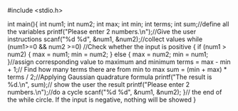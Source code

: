 
#include <stdio.h>

int main(){
    int num1;
    int num2;
    int max;
    int min;
    int terms;
    int sum;//define all the variables
    printf("Please enter 2 numbers.\n");//Give the user instructions
    scanf("%d %d", &num1, &num2);//collect values
    while (num1>=0 && num2 >=0) //Check whether the input is positive
    {
        if (num1 > num2) {
            max = num1;
            min = num2;
        } else {
            max = num2;
            min = num1;
        }//assign corresponding value to maximum and minimum
        terms = max - min + 1;// Find how many terms there are from min to max
        sum = (min + max) * terms / 2;//Applying Gaussian quadrature formula
        printf("The result is %d.\n", sum);// show the user the result
        printf("Please enter 2 numbers.\n");//do a cycle
        scanf("%d %d", &num1, &num2);
    }// the end of the while circle. If the input is negative, nothing will be showed
}
